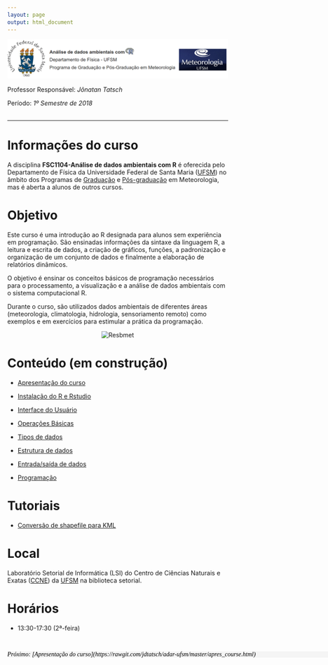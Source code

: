 ```yaml
---
layout: page
output: html_document
---
```



<p align="center">
  <img src="figs/adar.png" alt="Resbmet"/>
</p>

Professor Responsável: *Jônatan Tatsch*

Período: *1º Semestre de 2018*
<br/> 
<br/>

- - -

# Informações do curso

A disciplina **FSC1104-Análise de dados ambientais com R** é oferecida pelo Departamento de Física da Universidade Federal de Santa Maria ([UFSM](http://site.ufsm.br/)) no âmbito dos Programas de [Graduação](http://w3.ufsm.br/meteorologia/) e [Pós-graduação](http://w3.ufsm.br/meteorologia/pos/index.php) em Meteorologia, mas é aberta a alunos de outros cursos.

# Objetivo

Este curso é uma introdução ao R designada para alunos sem experiência em programação. São ensinadas informações da sintaxe da linguagem R, a leitura e escrita de dados, a criação de gráficos, funções, a padronização e organização de um conjunto de dados e finalmente a elaboração de relatórios dinâmicos.

O objetivo é ensinar os conceitos básicos de programação necessários para o processamento, a visualização e a análise de dados ambientais com o sistema computacional R. 

Durante o curso, são utilizados dados ambientais de diferentes áreas (meteorologia, climatologia, hidrologia, sensoriamento remoto) como exemplos e em exercícios para estimular a prática da programação.



<p align="center">
  <img src="https://media.giphy.com/media/vuWHlxaVPvyP6/giphy.gif" alt="Resbmet"/>
</p>

# Conteúdo (em construção)

- [Apresentação do curso](https://rawgit.com/jdtatsch/adar-ufsm/master/apres_course.html)

- [Instalação do R e Rstudio](https://rawgit.com/jdtatsch/adar-ufsm/master/1_Rinstall.html)

- [Interface do Usuário](https://rawgit.com/jdtatsch/adar-ufsm/master/2_InterfaceUsuario.html)

- [Operações Básicas](https://rawgit.com/jdtatsch/adar-ufsm/master/3_OperacoesBasicas.html)

- [Tipos de dados](https://rawgit.com/jdtatsch/adar-ufsm/master/4_TiposDeDados.html)

- [Estrutura de dados](https://rawgit.com/jdtatsch/adar-ufsm/master/5_EstruturaDeDados.html)

- [Entrada/saída de dados](https://rawgit.com/jdtatsch/adar-ufsm/master/6_EntradaDeDados.html)

- [Programação](https://rawgit.com/jdtatsch/adar-ufsm/master/7_Programacao.html)


# Tutoriais

- [Conversão de shapefile para KML](https://rawgit.com/jdtatsch/adar-ufsm/master/shapefile2kml.nb.html)


# Local

Laboratório Setorial de Informática (LSI) do Centro de Ciências Naturais e Exatas ([CCNE](http://w3.ufsm.br/ccne/)) da [UFSM](http://site.ufsm.br/) na biblioteca setorial.

# Horários

- 13:30-17:30 (2ª-feira)

<br/> 


<p style="font-family: verdana; font-size: 14px; font-style: italic; background: whitesmoke; color: black; line-height: 14px;width: 900px;">Próximo: [Apresentação do curso](https://rawgit.com/jdtatsch/adar-ufsm/master/apres_course.html)</p> 




 
 
